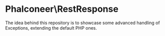 # Phalconeer\RestResponse

The idea behind this repository is to showcase some advanced handling of Exceptions, extending the default PHP ones.
